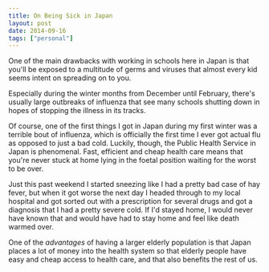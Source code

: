```yaml
---
title: On Being Sick in Japan
layout: post
date: 2014-09-16
tags: ["personal"]
---
```


One of the main drawbacks with working in schools here in Japan is that you'll be exposed to a multitude of germs and viruses that almost every kid seems intent on spreading on to you.

Especially during the winter months from December until February, there's usually large outbreaks of influenza that see many schools shutting down in hopes of stopping the illness in its tracks.

Of course, one of the first things I got in Japan during my first winter was a terrible bout of influenza, which is officially the first time I ever got actual flu as opposed to just a bad cold. Luckily, though, the Public Health Service in Japan is phenomenal. Fast, efficient and cheap health care means that you're never stuck at home lying in the foetal position waiting for the worst to be over.

Just this past weekend I started sneezing like I had a pretty bad case of hay fever, but when it got worse the next day I headed through to my local hospital and got sorted out with a prescription for several drugs and got a diagnosis that I had a pretty severe cold. If I'd stayed home, I would never have known that and would have had to stay home and feel like death warmed over.

One of the *advantages* of having a larger elderly population is that Japan places a lot of money into the health system so that elderly people have easy and cheap access to health care, and that also benefits the rest of us.
